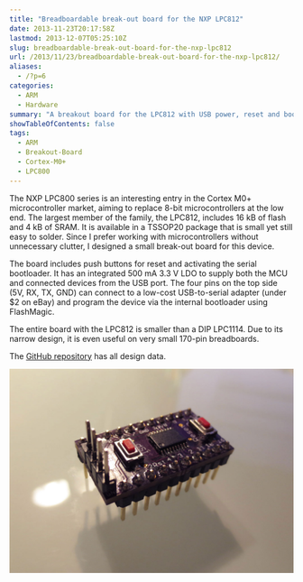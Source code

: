```yaml
---
title: "Breadboardable break-out board for the NXP LPC812"
date: 2013-11-23T20:17:58Z
lastmod: 2013-12-07T05:25:10Z
slug: breadboardable-break-out-board-for-the-nxp-lpc812
url: /2013/11/23/breadboardable-break-out-board-for-the-nxp-lpc812/
aliases:
  - /?p=6
categories:
  - ARM
  - Hardware
summary: "A breakout board for the LPC812 with USB power, reset and bootloader access for breadboard prototyping."
showTableOfContents: false
tags:
  - ARM
  - Breakout-Board
  - Cortex-M0+
  - LPC800
---
```


The NXP LPC800 series is an interesting entry in the Cortex M0+ microcontroller market, aiming to replace
8-bit microcontrollers at the low end. The largest member of the family, the LPC812, includes 16 kB of flash
and 4 kB of SRAM. It is available in a TSSOP20 package that is small yet still easy to solder. Since I prefer
working with microcontrollers without unnecessary clutter, I designed a small break-out board for this device.

The board includes push buttons for reset and activating the serial bootloader. It has an integrated 500 mA
3.3 V LDO to supply both the MCU and connected devices from the USB port. The four pins on the top side
(5V, RX, TX, GND) can connect to a low-cost USB-to-serial adapter (under $2 on eBay) and program the device via the
internal bootloader using FlashMagic.

The entire board with the LPC812 is smaller than a DIP LPC1114. Due to its narrow design, it is even useful
on very small 170-pin breadboards.

The [GitHub repository](https://github.com/cpldcpu/LPC812breakout) has all design data.

![Top view of the LPC812 breakout board](lpc812_top.jpg)
